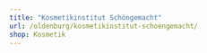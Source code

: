 ```yaml
---
title: "Kosmetikinstitut Schöngemacht"
url: /oldenburg/kosmetikinstitut-schoengemacht/
shop: Kosmetik
---
```

